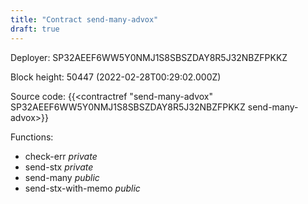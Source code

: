 ```yaml
---
title: "Contract send-many-advox"
draft: true
---
```

Deployer: SP32AEEF6WW5Y0NMJ1S8SBSZDAY8R5J32NBZFPKKZ


 



Block height: 50447 (2022-02-28T00:29:02.000Z)

Source code: {{<contractref "send-many-advox" SP32AEEF6WW5Y0NMJ1S8SBSZDAY8R5J32NBZFPKKZ send-many-advox>}}

Functions:

* check-err _private_
* send-stx _private_
* send-many _public_
* send-stx-with-memo _public_
